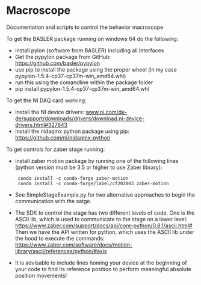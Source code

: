 # Macroscope
Documentation and scripts to control the behavior macroscope


To get the BASLER package running on windows 64 do the following:

 - install pylon (software from BASLER) including all interfaces
 - Get the pypylon package from GitHub: https://github.com/basler/pypylon
 - use pip to install the package using the proper wheel (in my case pypylon-1.5.4-cp37-cp37m-win_amd64.whl)
 - run this using the comandline within the package folder
 - pip install pypylon-1.5.4-cp37-cp37m-win_amd64.whl

To get the NI DAQ card working:

 - Install the NI device drivers: www.ni.com/de-de/support/downloads/drivers/download.ni-device-drivers.html#327643
 - Install the nidaqmx python package using pip: https://github.com/ni/nidaqmx-python 
 

To get controls for zaber stage running:

- install zaber motion package by running one of the following lines (python version must be 3.5 or higher to use Zaber library):
     
       conda install -c conda-forge zaber-motion
       conda install -c conda-forge/label/cf202003 zaber-motion
       
- See SimpleStageExample.py for two alternative approaches to begin the communication with the satge.
- The SDK to control the stage has two different levels of code. One is the ASCII lib, which is used to communicate to the stage on a lower level:
https://www.zaber.com/support/docs/api/core-python/0.8.1/ascii.html#
Then we have the API written for python, which uses the ASCII lib under the hood to execute the commands:
https://www.zaber.com/software/docs/motion-library/ascii/references/python/#axis
        
- It is advisable to include lines homing your device at the beginning of your code to find its reference position to perform meaningful absolute position movements!      

